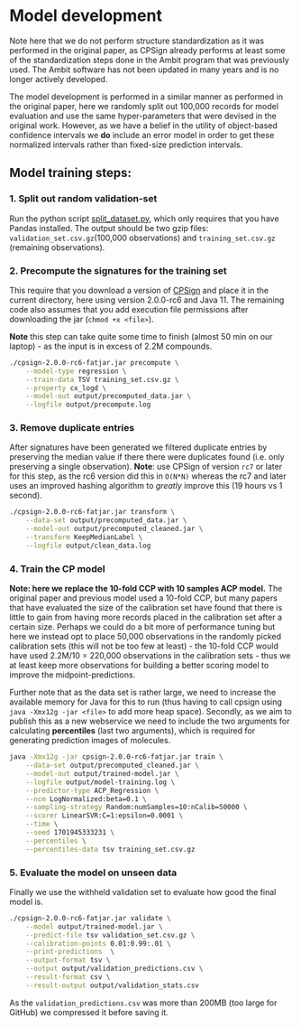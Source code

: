 # Model development

Note here that we do not perform structure standardization as it was performed in the original paper, as CPSign already performs at least some of the standardization steps done in the Ambit program that was previously used. The Ambit software has not been updated in many years and is no longer actively developed.

The model development is performed in a similar manner as performed in the original paper, here we randomly split out 100,000 records for model evaluation and use the same hyper-parameters that were devised in the original work. However, as we have a belief in the utility of object-based confidence intervals we **do** include an error model in order to get these normalized intervals rather than fixed-size prediction intervals.

## Model training steps:

### 1. Split out random validation-set

Run the python script [split_dataset.py](split_dataset.py), which only requires that you have Pandas installed. The output should be two gzip files: `validation_set.csv.gz`(100,000 observations) and `training_set.csv.gz` (remaining observations). 

### 2. Precompute the signatures for the training set

This require that you download a version of [CPSign](https://github.com/arosbio/cpsign) and place it in the current directory, here using version 2.0.0-rc6 and Java 11. The remaining code also assumes that you add execution file permissions after downloading the jar (`chmod +x <file>`). 

**Note** this step can take quite some time to finish (almost 50 min on our laptop) - as the input is in excess of 2.2M compounds.

```bash
./cpsign-2.0.0-rc6-fatjar.jar precompute \
    --model-type regression \
    --train-data TSV training_set.csv.gz \
    --property cx_logd \
    --model-out output/precomputed_data.jar \
    --logfile output/precompute.log
```

### 3. Remove duplicate entries

After signatures have been generated we filtered duplicate entries by preserving the median value if there there were duplicates found (i.e. only preserving a single observation). **Note**: use CPSign of version `rc7` or later for this step, as the rc6 version did this in `O(N*N)` whereas the rc7 and later uses an improved hashing algorithm to *greatly* improve this (19 hours vs 1 second).

```bash
./cpsign-2.0.0-rc6-fatjar.jar transform \
    --data-set output/precomputed_data.jar \
    --model-out output/precomputed_cleaned.jar \
    --transform KeepMedianLabel \
    --logfile output/clean_data.log
```


### 4. Train the CP model

**Note: here we replace the 10-fold CCP with 10 samples ACP model.** The original paper and previous model used a 10-fold CCP, but many papers that have evaluated the size of the calibration set have found that there is little to gain from having more records placed in the calibration set after a certain size. Perhaps we could do a bit more of performance tuning but here we instead opt to place 50,000 observations in the randomly picked calibration sets (this will not be too few at least) - the 10-fold CCP would have used 2.2M/10 = 220,000 observations in the calibration sets - thus we at least keep more observations for building a better scoring model to improve the midpoint-predictions. 

Further note that as the data set is rather large, we need to increase the available memory for Java for this to run (thus having to call cpsign using `java -Xmx12g -jar <file>` to add more heap space). Secondly, as we aim to publish this as a new webservice we need to include the two arguments for calculating **percentiles** (last two arguments), which is required for generating prediction images of molecules.


```bash
java -Xmx12g -jar cpsign-2.0.0-rc6-fatjar.jar train \
    --data-set output/precomputed_cleaned.jar \
    --model-out output/trained-model.jar \
    --logfile output/model-training.log \
    --predictor-type ACP_Regression \
    --ncm LogNormalized:beta=0.1 \
    --sampling-strategy Random:numSamples=10:nCalib=50000 \
    --scorer LinearSVR:C=1:epsilon=0.0001 \
    --time \
    --seed 1701945333231 \
    --percentiles \
    --percentiles-data tsv training_set.csv.gz 
```


### 5. Evaluate the model on unseen data

Finally we use the withheld validation set to evaluate how good the final model is. 

```bash
./cpsign-2.0.0-rc6-fatjar.jar validate \
    --model output/trained-model.jar \
    --predict-file tsv validation_set.csv.gz \
    --calibration-points 0.01:0.99:.01 \
    --print-predictions  \
    --output-format tsv \
    --output output/validation_predictions.csv \
    --result-format csv \
    --result-output output/validation_stats.csv
```

As the `validation_predictions.csv` was more than 200MB (too large for GitHub) we compressed it before saving it. 




